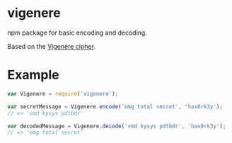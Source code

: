 # vigenere
npm package for basic encoding and decoding.

Based on the [Vigenère cipher](https://en.wikipedia.org/wiki/Vigen%C3%A8re_cipher).

# Example

```javascript
var Vigenere = require('vigenere');

var secretMessage = Vigenere.encode('omg total secret', 'hax0rk3y');
// => 'vmd kysys pdtbdr'

var decodedMessage = Vigenere.decode('vmd kysys pdtbdr', 'hax0rk3y');
// => 'omg total secret'

```